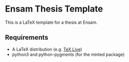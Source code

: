 # Ensam Thesis Template

This is a LaTeX template for a thesis at Ensam.

## Requirements

- A LaTeX distribution (e.g. [TeX Live](https://www.tug.org/texlive/))
- python3 and python-pygments (for the minted package)
